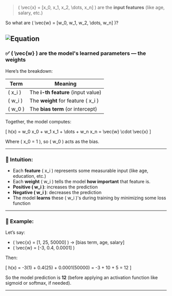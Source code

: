 

> \( \vec{x} = [x_0, x_1, x_2, \dots, x_n] \) are the **input features** (like age, salary, etc.)

So what are \( \vec{w} = [w_0, w_1, w_2, \dots, w_n] \)?

![Equation](https://latex.codecogs.com/png.latex?\vec{w}\cdot\vec{x})
---

### ✅ **\( \vec{w} \) are the model's learned parameters — the weights**

Here’s the breakdown:

| Term        | Meaning                             |
|-------------|--------------------------------------|
| \( x_i \)   | The **i-th feature** (input value)   |
| \( w_i \)   | The **weight** for feature \( x_i \) |
| \( w_0 \)   | The **bias term** (or intercept)     |

Together, the model computes:

\[
h(x) = w_0 x_0 + w_1 x_1 + \dots + w_n x_n = \vec{w} \cdot \vec{x}
\]

Where \( x_0 = 1 \), so \( w_0 \) acts as the bias.

---

### 🧠 Intuition:

- Each **feature** \( x_i \) represents some measurable input (like age, education, etc.)
- Each **weight** \( w_i \) tells the model **how important** that feature is.
- **Positive \( w_i \)**: increases the prediction
- **Negative \( w_i \)**: decreases the prediction
- The model **learns** these \( w_i \)'s during training by minimizing some loss function

---

### 🧮 Example:

Let’s say:

- \( \vec{x} = [1, 25, 50000] \) → [bias term, age, salary]
- \( \vec{w} = [-3, 0.4, 0.0001] \)

Then:

\[
h(x) = -3(1) + 0.4(25) + 0.0001(50000) = -3 + 10 + 5 = 12
\]

So the model prediction is **12** (before applying an activation function like sigmoid or softmax, if needed).

---


